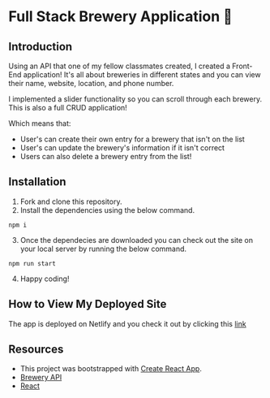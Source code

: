 # Full Stack Brewery Application 🍻

## Introduction
Using an API that one of my fellow classmates created, I created a Front-End application! It's all about breweries in different states and you can view their name, website, location, and phone number. 

I implemented a slider functionality so you can scroll through each brewery. This is also a full CRUD application! 

Which means that:
- User's can create their own entry for a brewery that isn't on the list 
- User's can update the brewery's information if it isn't correct 
- Users can also delete a brewery entry from the list!

## Installation
1. Fork and clone this repository.
2. Install the dependencies using the below command.
```
npm i
```
3. Once the dependecies are downloaded you can check out the site on your local server by running the below command.
```
npm run start
```
4. Happy coding!

## How to View My Deployed Site
The app is deployed on Netlify and you check it out by clicking this [link](https://mern-brewery-api.netlify.app/)


## Resources
- This project was bootstrapped with [Create React App](https://github.com/facebook/create-react-app).
- [Brewery API](https://api-project-production-4bae.up.railway.app/beer)
- [React](https://react.dev/blog/2023/03/16/introducing-react-dev)
